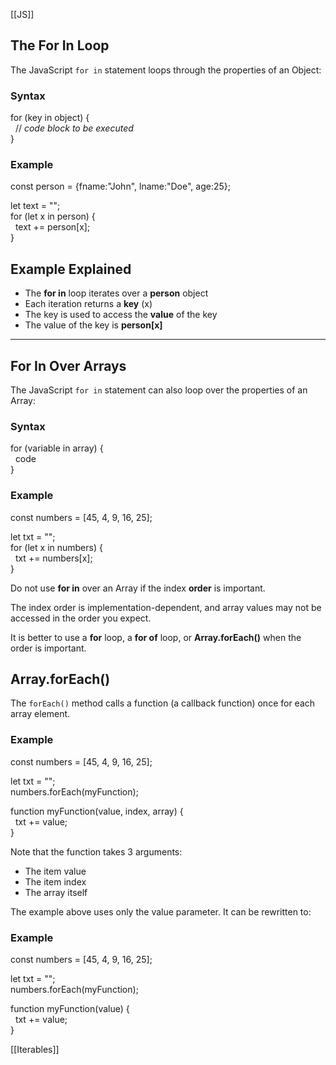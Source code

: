 [[JS]]
## The For In Loop

The JavaScript `for in` statement loops through the properties of an Object:

### Syntax

for (key in object) {  
  // _code block to be executed_  
}

### Example

const person = {fname:"John", lname:"Doe", age:25};  
  
let text = "";  
for (let x in person) {  
  text += person[x];  
}

## Example Explained

-   The **for in** loop iterates over a **person** object
-   Each iteration returns a **key** (x)
-   The key is used to access the **value** of the key
-   The value of the key is **person[x]**

---

## For In Over Arrays

The JavaScript `for in` statement can also loop over the properties of an Array:

### Syntax

for (variable in array) {  
  code  
}

### Example

const numbers = [45, 4, 9, 16, 25];  
  
let txt = "";  
for (let x in numbers) {  
  txt += numbers[x];  
}  

Do not use **for in** over an Array if the index **order** is important.

The index order is implementation-dependent, and array values may not be accessed in the order you expect.

It is better to use a **for** loop, a **for of** loop, or **Array.forEach()** when the order is important.

## Array.forEach()

The `forEach()` method calls a function (a callback function) once for each array element.

### Example

const numbers = [45, 4, 9, 16, 25];  
  
let txt = "";  
numbers.forEach(myFunction);  
  
function myFunction(value, index, array) {  
  txt += value;  
}

Note that the function takes 3 arguments:

-   The item value
-   The item index
-   The array itself

The example above uses only the value parameter. It can be rewritten to:

### Example

const numbers = [45, 4, 9, 16, 25];  
  
let txt = "";  
numbers.forEach(myFunction);  
  
function myFunction(value) {  
  txt += value;  
}

[[Iterables]] 